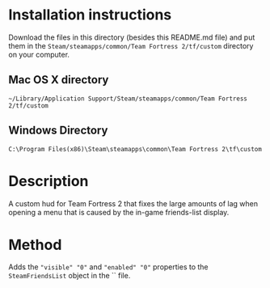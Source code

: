 # Installation instructions

Download the files in this directory (besides this README.md file) and put them in the `Steam/steamapps/common/Team Fortress 2/tf/custom` directory on your computer.

## Mac OS X directory

`~/Library/Application Support/Steam/steamapps/common/Team Fortress 2/tf/custom`

## Windows Directory

`C:\Program Files(x86)\Steam\steamapps\common\Team Fortress 2\tf\custom`

# Description

A custom hud for Team Fortress 2 that fixes the large amounts of lag when opening a menu that is caused by the in-game friends-list display.

# Method

Adds the `"visible" "0"` and `"enabled" "0"` properties to the `SteamFriendsList` object in the `` file.
